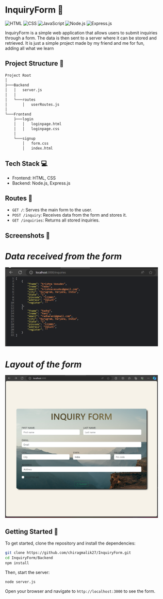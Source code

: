 # InquiryForm 📝

![HTML](https://img.shields.io/badge/-HTML-red)
![CSS](https://img.shields.io/badge/-CSS-blue)
![JavaScript](https://img.shields.io/badge/-JavaScript-yellow)
![Node.js](https://img.shields.io/badge/-Node.js-green)
![Express.js](https://img.shields.io/badge/-Express.js-lightgrey)

InquiryForm is a simple web application that allows users to submit inquiries through a form. The data is then sent to a server where it can be stored and retrieved. It is just a simple project made by my friend and me for fun, adding all what we learn

## Project Structure 📂

```
Project Root
│
├───Backend
│   │   server.js
│   │
│   └───routes
│       │   userRoutes.js
│
└───Frontend
    ├───login
    │   │   loginpage.html
    │   │   loginpage.css
    │
    └───signup
        │   form.css
        │   index.html

```

## Tech Stack 💻

- Frontend: HTML, CSS
- Backend: Node.js, Express.js

## Routes 🚦

- `GET /`: Serves the main form to the user.
- `POST /inquiry`: Receives data from the form and stores it.
- `GET /inquiries`: Returns all stored inquiries.

## Screenshots 📸

# _Data received from the form_

![Data Received](https://github.com/chiragmalik27/InquiryForm/blob/main/Data%20Recived.png)

# _Layout of the form_

![Form Layout](https://github.com/chiragmalik27/InquiryForm/blob/main/Form%20Layout.png)

## Getting Started 🚀

To get started, clone the repository and install the dependencies:

```bash
git clone https://github.com/chiragmalik27/InquiryForm.git
cd InquiryForm/Backend
npm install
```

Then, start the server:

```bash
node server.js
```

Open your browser and navigate to `http://localhost:3000` to see the form.
